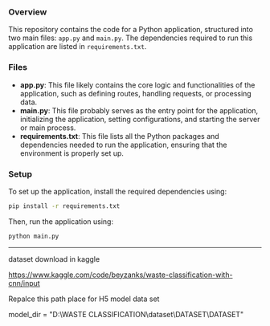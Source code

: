 ### Overview

This repository contains the code for a Python application, structured into two main files: `app.py` and `main.py`. The dependencies required to run this application are listed in `requirements.txt`.

### Files

- **app.py**: This file likely contains the core logic and functionalities of the application, such as defining routes, handling requests, or processing data.
- **main.py**: This file probably serves as the entry point for the application, initializing the application, setting configurations, and starting the server or main process.
- **requirements.txt**: This file lists all the Python packages and dependencies needed to run the application, ensuring that the environment is properly set up.

### Setup

To set up the application, install the required dependencies using:

```bash
pip install -r requirements.txt
```

Then, run the application using:

```bash
python main.py
```

---

dataset download in kaggle 

https://www.kaggle.com/code/beyzanks/waste-classification-with-cnn/input



Repalce this path place for H5 model data set


model_dir = "D:\WASTE CLASSIFICATION\dataset\DATASET\DATASET"
